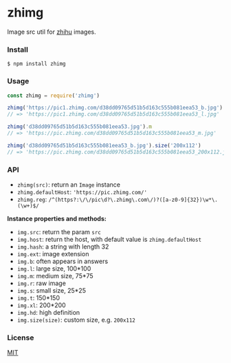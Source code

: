# zhimg

Image src util for [zhihu](https://www.zhihu.com/) images.

### Install

```
$ npm install zhimg
```

### Usage

```javascript
const zhimg = require('zhimg')

zhimg('https://pic1.zhimg.com/d38dd09765d51b5d163c555b081eea53_b.jpg').l
// => 'https://pic1.zhimg.com/d38dd09765d51b5d163c555b081eea53_l.jpg'

zhimg('d38dd09765d51b5d163c555b081eea53.jpg').m
// => 'https://pic.zhimg.com/d38dd09765d51b5d163c555b081eea53_m.jpg'

zhimg('d38dd09765d51b5d163c555b081eea53_b.jpg').size('200x112')
// => 'https://pic.zhimg.com/d38dd09765d51b5d163c555b081eea53_200x112.jpg'
```

### API

- `zhimg(src)`: return an `Image` instance
- `zhimg.defaultHost`: `'https://pic.zhimg.com/'`
- `zhimg.reg`: `/^(https?:\/\/pic\d?\.zhimg\.com\/)?([a-z0-9]{32})\w*\.(\w+)$/`

**Instance properties and methods:**

- `img.src`: return the param `src`
- `img.host`: return the host, with default value is `zhimg.defaultHost`
- `img.hash`: a string with length 32
- `img.ext`: image extension
- `img.b`: often appears in answers
- `img.l`: large size, 100*100
- `img.m`: medium size, 75*75
- `img.r`: raw image
- `img.s`: small size, 25*25
- `img.t`: 150*150
- `img.xl`: 200*200
- `img.hd`: high definition
- `img.size(size)`: custom size, e.g. `200x112`

### License

[MIT](./LICENSE)

